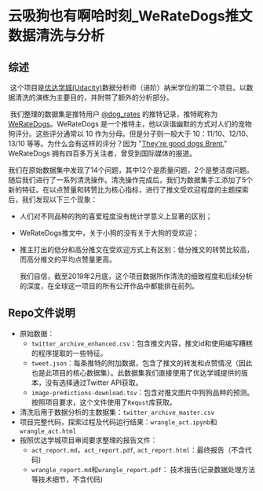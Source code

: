 # 云吸狗也有啊哈时刻_WeRateDogs推文数据清洗与分析

## 综述

​	这个项目是[优达学城(Udacity)](https://cn.udacity.com/)数据分析师（进阶）纳米学位的第二个项目。以数据清洗的演练为主要目的，并附带了额外的分析部分。

​	我们整理的数据集是推特用户 [@dog_rates](https://twitter.com/dog_rates) 的推特记录，推特昵称为 [WeRateDogs](https://en.wikipedia.org/wiki/WeRateDogs)。WeRateDogs 是一个推特主，他以诙谐幽默的方式对人们的宠物狗评分。这些评分通常以 10 作为分母。但是分子则一般大于 10：11/10、12/10、13/10 等等。为什么会有这样的评分？因为 "[They're good dogs Brent.](http://knowyourmeme.com/memes/theyre-good-dogs-brent)" WeRateDogs 拥有四百多万关注者，曾受到国际媒体的报道。

​	我们在原始数据集中发现了14个问题，其中12个是质量问题，2个是整洁度问题。随后我们进行了一系列清洗操作。清洗操作完成后，我们为数据集手工添加了5个新的特征。在以点赞量和转赞比为核心指标，进行了推文受欢迎程度的主题探索后，我们发现以下三个现象：

- 人们对不同品种的狗的喜爱程度没有统计学意义上显著的区别；

- WeRateDogs推文中，关于小狗的没有关于大狗的受欢迎；

- 推主打出的低分和高分推文在受欢迎方式上有区别：低分推文的转赞比较高，而高分推文的平均点赞量更高。

  ​	我们自信，截至2019年2月底，这个项目数据所作清洗的细致程度和后续分析的深度，在全球这一项目的所有公开作品中都能排在前列。

## Repo文件说明

- 原始数据：
  - `twitter_archive_enhanced.csv`：包含推文内容，推文id和使用编写糟糕的程序提取的一些特征。
  - `tweet.json`：每条推特的附加数据，包含了推文的转发和点赞情况（因此也是此项目的核心数据集）。此数据集我们直接使用了优达学城提供的版本，没有选择通过Twitter API获取。
  - `image-predictions-download.tsv`：包含对推文图片中狗狗品种的预测。按照项目要求，这个文件使用了`Requst`库获取。
- 清洗后用于数据分析的主数据集：`twitter_archive_master.csv`
- 项目完整代码，探索过程及代码运行结果：`wrangle_act.ipynb`和`wrangle_act.html`
- 按照优达学城项目审阅要求整理的报告文件：
  - `act_report.md`，`act_report.pdf`, `act_report.html`：最终报告（不含代码)
  - `wrangle_report.md`和`wrangle_report.pdf`： 技术报告(记录数据处理方法等技术细节，不含代码)